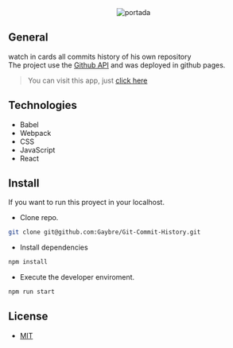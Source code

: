 <div align="center">
<img src="https://res.cloudinary.com/starlink/image/upload/v1616303846/divelement/portada_mbvwm9.png" alt="portada">
</div>

## General

watch in cards all commits history of his own repository
<br />
The project use the [Github API](https://docs.github.com/en/rest "Github API") and was deployed in github pages.

> You can visit this app, just [click here](https://gaybre.github.io/Git-Commit-History/ "click here")

## Technologies

- Babel
- Webpack
- CSS
- JavaScript
- React

## Install

If you want to run this proyect in your localhost.

- Clone repo.<br />
```bash
git clone git@github.com:Gaybre/Git-Commit-History.git
```
- Install dependencies<br />
```bash
npm install
```
- Execute the developer enviroment.<br />
```bash
npm run start
```

## License

- [MIT](https://es.wikipedia.org/wiki/Licencia_MIT "MIT")
